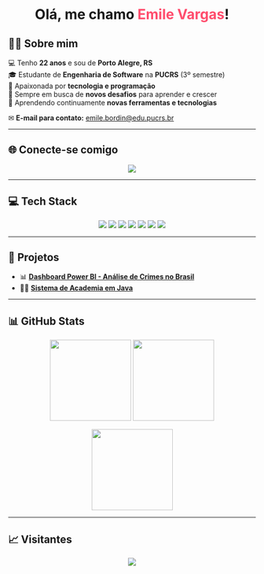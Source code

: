 <!-- Cabeçalho sem animação -->
<h1 align="center">
  Olá, me chamo <span style="color:#ff4d6d;">Emile Vargas</span>!
</h1>

## 👩‍💻 Sobre mim
💻 Tenho **22 anos** e sou de **Porto Alegre, RS**  
🎓 Estudante de **Engenharia de Software** na **PUCRS** (3º semestre)  
🎯 Apaixonada por **tecnologia e programação**  
🚀 Sempre em busca de **novos desafios** para aprender e crescer  
🌱 Aprendendo continuamente **novas ferramentas e tecnologias**  

✉ **E-mail para contato:** [emile.bordin@edu.pucrs.br](mailto:emile.bordin@edu.pucrs.br)  

---

## 🌐 Conecte-se comigo
<p align="center">
  <a href="https://www.linkedin.com/in/EmileVargasBordin" target="_blank">
    <img src="https://img.shields.io/badge/LinkedIn-EmileVargasBordin-blue?style=for-the-badge&logo=linkedin" />
  </a>
</p>

---

## 💻 Tech Stack
<p align="center">
  <img src="https://img.shields.io/badge/java-%23ED8B00.svg?style=for-the-badge&logo=openjdk&logoColor=white" />
  <img src="https://img.shields.io/badge/c-%2300599C.svg?style=for-the-badge&logo=c&logoColor=white" />
  <img src="https://img.shields.io/badge/sql-%230074C1.svg?style=for-the-badge&logo=postgresql&logoColor=white" />
  <img src="https://img.shields.io/badge/mongodb-%234ea94b.svg?style=for-the-badge&logo=mongodb&logoColor=white" />
  <img src="https://img.shields.io/badge/powerbi-F2C811.svg?style=for-the-badge&logo=powerbi&logoColor=black" />
  <img src="https://img.shields.io/badge/figma-%23F24E1E.svg?style=for-the-badge&logo=figma&logoColor=white" />
  <img src="https://img.shields.io/badge/git-%23F05032.svg?style=for-the-badge&logo=git&logoColor=white" />
</p>

---

## 🚀 Projetos
- 📊 [**Dashboard Power BI - Análise de Crimes no Brasil**](https://github.com/emivargxs/projeto-powerbi-crimes-brasil)  
- 🏋️‍♂️ [**Sistema de Academia em Java**](https://github.com/emivargxs/Projeto-Final---POO)  

---

## 📊 GitHub Stats
<p align="center">
  <img src="https://github-readme-stats.vercel.app/api?username=emivargxs&show_icons=true&theme=radical&count_private=true" height="165px"/>
  <img src="https://github-readme-streak-stats.herokuapp.com/?user=emivargxs&theme=radical&hide_border=false" height="165px"/>
</p>

<p align="center">
  <img src="https://github-readme-stats.vercel.app/api/top-langs/?username=emivargxs&theme=radical&hide_border=false&layout=compact" height="165px"/>
</p>

---

## 📈 Visitantes
<p align="center">
  <img src="https://komarev.com/ghpvc/?username=emivargxs&color=ff4d6d&style=for-the-badge" />
</p>
